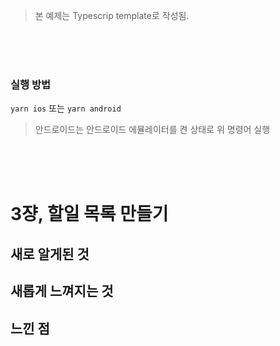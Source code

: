 > 본 예제는 Typescrip template로 작성됨.

<br/>

<br/>

<br/>

### 실행 방법

`yarn ios` 또는 `yarn android`

> 안드로이드는 안드로이드 에뮬레이터를 켠 상태로 위 명령어 실행

<br/>
<br/>
<br/>

# 3쟝, 할일 목록 만들기

## 새로 알게된 것

## 새롭게 느껴지는 것

## 느낀 점
